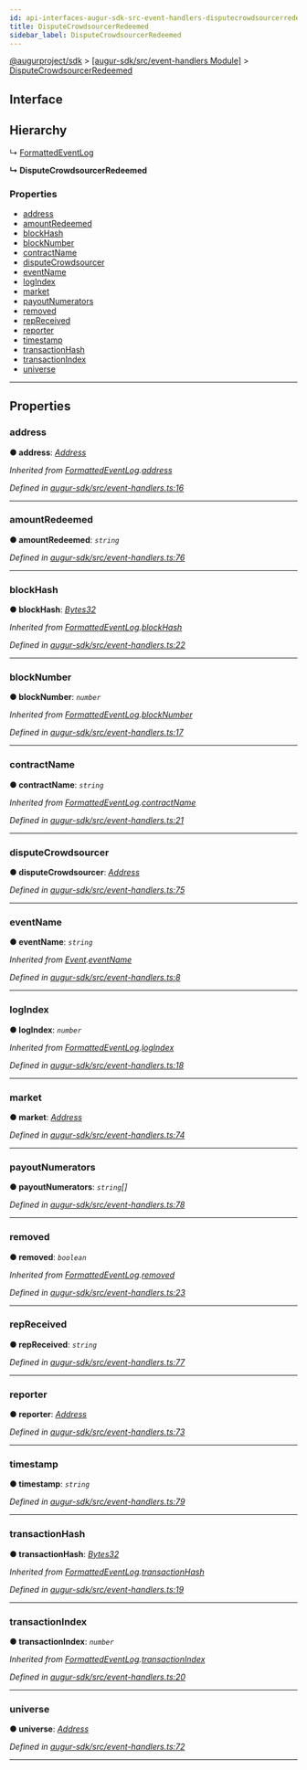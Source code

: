 ```yaml
---
id: api-interfaces-augur-sdk-src-event-handlers-disputecrowdsourcerredeemed
title: DisputeCrowdsourcerRedeemed
sidebar_label: DisputeCrowdsourcerRedeemed
---
```


[@augurproject/sdk](api-readme.md) > [[augur-sdk/src/event-handlers Module]](api-modules-augur-sdk-src-event-handlers-module.md) > [DisputeCrowdsourcerRedeemed](api-interfaces-augur-sdk-src-event-handlers-disputecrowdsourcerredeemed.md)

## Interface

## Hierarchy

↳  [FormattedEventLog](api-interfaces-augur-sdk-src-event-handlers-formattedeventlog.md)

**↳ DisputeCrowdsourcerRedeemed**

### Properties

* [address](api-interfaces-augur-sdk-src-event-handlers-disputecrowdsourcerredeemed.md#address)
* [amountRedeemed](api-interfaces-augur-sdk-src-event-handlers-disputecrowdsourcerredeemed.md#amountredeemed)
* [blockHash](api-interfaces-augur-sdk-src-event-handlers-disputecrowdsourcerredeemed.md#blockhash)
* [blockNumber](api-interfaces-augur-sdk-src-event-handlers-disputecrowdsourcerredeemed.md#blocknumber)
* [contractName](api-interfaces-augur-sdk-src-event-handlers-disputecrowdsourcerredeemed.md#contractname)
* [disputeCrowdsourcer](api-interfaces-augur-sdk-src-event-handlers-disputecrowdsourcerredeemed.md#disputecrowdsourcer)
* [eventName](api-interfaces-augur-sdk-src-event-handlers-disputecrowdsourcerredeemed.md#eventname)
* [logIndex](api-interfaces-augur-sdk-src-event-handlers-disputecrowdsourcerredeemed.md#logindex)
* [market](api-interfaces-augur-sdk-src-event-handlers-disputecrowdsourcerredeemed.md#market)
* [payoutNumerators](api-interfaces-augur-sdk-src-event-handlers-disputecrowdsourcerredeemed.md#payoutnumerators)
* [removed](api-interfaces-augur-sdk-src-event-handlers-disputecrowdsourcerredeemed.md#removed)
* [repReceived](api-interfaces-augur-sdk-src-event-handlers-disputecrowdsourcerredeemed.md#repreceived)
* [reporter](api-interfaces-augur-sdk-src-event-handlers-disputecrowdsourcerredeemed.md#reporter)
* [timestamp](api-interfaces-augur-sdk-src-event-handlers-disputecrowdsourcerredeemed.md#timestamp)
* [transactionHash](api-interfaces-augur-sdk-src-event-handlers-disputecrowdsourcerredeemed.md#transactionhash)
* [transactionIndex](api-interfaces-augur-sdk-src-event-handlers-disputecrowdsourcerredeemed.md#transactionindex)
* [universe](api-interfaces-augur-sdk-src-event-handlers-disputecrowdsourcerredeemed.md#universe)

---

## Properties

<a id="address"></a>

###  address

**● address**: *[Address](api-modules-augur-sdk-src-event-handlers-module.md#address)*

*Inherited from [FormattedEventLog](api-interfaces-augur-sdk-src-event-handlers-formattedeventlog.md).[address](api-interfaces-augur-sdk-src-event-handlers-formattedeventlog.md#address)*

*Defined in [augur-sdk/src/event-handlers.ts:16](https://github.com/AugurProject/augur/blob/304ca83772/packages/augur-sdk/src/event-handlers.ts#L16)*

___
<a id="amountredeemed"></a>

###  amountRedeemed

**● amountRedeemed**: *`string`*

*Defined in [augur-sdk/src/event-handlers.ts:76](https://github.com/AugurProject/augur/blob/304ca83772/packages/augur-sdk/src/event-handlers.ts#L76)*

___
<a id="blockhash"></a>

###  blockHash

**● blockHash**: *[Bytes32](api-modules-augur-sdk-src-event-handlers-module.md#bytes32)*

*Inherited from [FormattedEventLog](api-interfaces-augur-sdk-src-event-handlers-formattedeventlog.md).[blockHash](api-interfaces-augur-sdk-src-event-handlers-formattedeventlog.md#blockhash)*

*Defined in [augur-sdk/src/event-handlers.ts:22](https://github.com/AugurProject/augur/blob/304ca83772/packages/augur-sdk/src/event-handlers.ts#L22)*

___
<a id="blocknumber"></a>

###  blockNumber

**● blockNumber**: *`number`*

*Inherited from [FormattedEventLog](api-interfaces-augur-sdk-src-event-handlers-formattedeventlog.md).[blockNumber](api-interfaces-augur-sdk-src-event-handlers-formattedeventlog.md#blocknumber)*

*Defined in [augur-sdk/src/event-handlers.ts:17](https://github.com/AugurProject/augur/blob/304ca83772/packages/augur-sdk/src/event-handlers.ts#L17)*

___
<a id="contractname"></a>

###  contractName

**● contractName**: *`string`*

*Inherited from [FormattedEventLog](api-interfaces-augur-sdk-src-event-handlers-formattedeventlog.md).[contractName](api-interfaces-augur-sdk-src-event-handlers-formattedeventlog.md#contractname)*

*Defined in [augur-sdk/src/event-handlers.ts:21](https://github.com/AugurProject/augur/blob/304ca83772/packages/augur-sdk/src/event-handlers.ts#L21)*

___
<a id="disputecrowdsourcer"></a>

###  disputeCrowdsourcer

**● disputeCrowdsourcer**: *[Address](api-modules-augur-sdk-src-event-handlers-module.md#address)*

*Defined in [augur-sdk/src/event-handlers.ts:75](https://github.com/AugurProject/augur/blob/304ca83772/packages/augur-sdk/src/event-handlers.ts#L75)*

___
<a id="eventname"></a>

###  eventName

**● eventName**: *`string`*

*Inherited from [Event](api-interfaces-augur-sdk-src-event-handlers-event.md).[eventName](api-interfaces-augur-sdk-src-event-handlers-event.md#eventname)*

*Defined in [augur-sdk/src/event-handlers.ts:8](https://github.com/AugurProject/augur/blob/304ca83772/packages/augur-sdk/src/event-handlers.ts#L8)*

___
<a id="logindex"></a>

###  logIndex

**● logIndex**: *`number`*

*Inherited from [FormattedEventLog](api-interfaces-augur-sdk-src-event-handlers-formattedeventlog.md).[logIndex](api-interfaces-augur-sdk-src-event-handlers-formattedeventlog.md#logindex)*

*Defined in [augur-sdk/src/event-handlers.ts:18](https://github.com/AugurProject/augur/blob/304ca83772/packages/augur-sdk/src/event-handlers.ts#L18)*

___
<a id="market"></a>

###  market

**● market**: *[Address](api-modules-augur-sdk-src-event-handlers-module.md#address)*

*Defined in [augur-sdk/src/event-handlers.ts:74](https://github.com/AugurProject/augur/blob/304ca83772/packages/augur-sdk/src/event-handlers.ts#L74)*

___
<a id="payoutnumerators"></a>

###  payoutNumerators

**● payoutNumerators**: *`string`[]*

*Defined in [augur-sdk/src/event-handlers.ts:78](https://github.com/AugurProject/augur/blob/304ca83772/packages/augur-sdk/src/event-handlers.ts#L78)*

___
<a id="removed"></a>

###  removed

**● removed**: *`boolean`*

*Inherited from [FormattedEventLog](api-interfaces-augur-sdk-src-event-handlers-formattedeventlog.md).[removed](api-interfaces-augur-sdk-src-event-handlers-formattedeventlog.md#removed)*

*Defined in [augur-sdk/src/event-handlers.ts:23](https://github.com/AugurProject/augur/blob/304ca83772/packages/augur-sdk/src/event-handlers.ts#L23)*

___
<a id="repreceived"></a>

###  repReceived

**● repReceived**: *`string`*

*Defined in [augur-sdk/src/event-handlers.ts:77](https://github.com/AugurProject/augur/blob/304ca83772/packages/augur-sdk/src/event-handlers.ts#L77)*

___
<a id="reporter"></a>

###  reporter

**● reporter**: *[Address](api-modules-augur-sdk-src-event-handlers-module.md#address)*

*Defined in [augur-sdk/src/event-handlers.ts:73](https://github.com/AugurProject/augur/blob/304ca83772/packages/augur-sdk/src/event-handlers.ts#L73)*

___
<a id="timestamp"></a>

###  timestamp

**● timestamp**: *`string`*

*Defined in [augur-sdk/src/event-handlers.ts:79](https://github.com/AugurProject/augur/blob/304ca83772/packages/augur-sdk/src/event-handlers.ts#L79)*

___
<a id="transactionhash"></a>

###  transactionHash

**● transactionHash**: *[Bytes32](api-modules-augur-sdk-src-event-handlers-module.md#bytes32)*

*Inherited from [FormattedEventLog](api-interfaces-augur-sdk-src-event-handlers-formattedeventlog.md).[transactionHash](api-interfaces-augur-sdk-src-event-handlers-formattedeventlog.md#transactionhash)*

*Defined in [augur-sdk/src/event-handlers.ts:19](https://github.com/AugurProject/augur/blob/304ca83772/packages/augur-sdk/src/event-handlers.ts#L19)*

___
<a id="transactionindex"></a>

###  transactionIndex

**● transactionIndex**: *`number`*

*Inherited from [FormattedEventLog](api-interfaces-augur-sdk-src-event-handlers-formattedeventlog.md).[transactionIndex](api-interfaces-augur-sdk-src-event-handlers-formattedeventlog.md#transactionindex)*

*Defined in [augur-sdk/src/event-handlers.ts:20](https://github.com/AugurProject/augur/blob/304ca83772/packages/augur-sdk/src/event-handlers.ts#L20)*

___
<a id="universe"></a>

###  universe

**● universe**: *[Address](api-modules-augur-sdk-src-event-handlers-module.md#address)*

*Defined in [augur-sdk/src/event-handlers.ts:72](https://github.com/AugurProject/augur/blob/304ca83772/packages/augur-sdk/src/event-handlers.ts#L72)*

___

